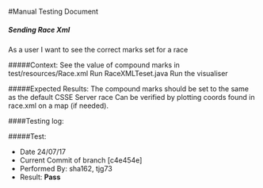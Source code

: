 #Manual Testing Document 

##### Sending Race Xml
As a user I want to see the correct marks set for a race


#####Context:
    See the value of compound marks in test/resources/Race.xml
    Run RaceXMLTeset.java
    Run the visualiser
    
#####Expected Results:
    The compound marks should be set to the same as the default CSSE Server race
    Can be verified by plotting coords found in race.xml on a map (if needed).
    

####Testing log:

#####Test:
   
- Date 24/07/17
- Current Commit of branch [c4e454e]
- Performed By: sha162, tjg73
- Result: **Pass** 

    

    